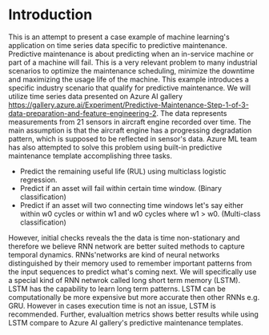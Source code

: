 
# Introduction

This is an attempt to present a case example of machine learning's application on time series data specific to predictive maintenance. Predictive maintenance is about predicting when an in-service machine or part of a machine will fail. This is a very relevant problem to many industrial scenarios to optimize the maintenance scheduling, minimize the downtime and maximizing the usage life of the machine. This example introduces a specific industry scenario that qualify for predictive maintenance. We will utilize time series data presented on Azure AI gallery https://gallery.azure.ai/Experiment/Predictive-Maintenance-Step-1-of-3-data-preparation-and-feature-engineering-2. The data represents measurements from 21 sensors in aircraft engine recorded over time. The main assumption is that the aircraft engine has a progressing degradation pattern, which is supposed to be reflected in sensor's data. Azure ML team has also attempted to solve this problem using built-in predictive maintenance template accomplishing three tasks.

- Predict the remaining useful life (RUL) using multiclass logistic regression.
- Predict if an asset will fail within certain time window. (Binary classification)
- Predict if an asset will two connecting time windows let's say either within w0 cycles or within w1 and w0 cycles where w1 > w0. (Multi-class classification)

However, initial checks reveals the the data is time non-stationary and therefore we believe RNN network are better suited methods to capture temporal dynamics. RNNs'networks are kind of neural networks distinguished by their memory used to remember important patterns from the input sequences to predict what's coming next. We will specifically use a special kind of RNN netwrok called long short term memory (LSTM). LSTM has the capability to learn long term patterns. LSTM can be computationally be more expensive but more accurate then other RNNs e.g. GRU. However in cases execution time is not an issue, LSTM is recommended. Further, evalualtion metrics shows better results while using LSTM compare to Azure AI gallery's predictive maintenance templates.